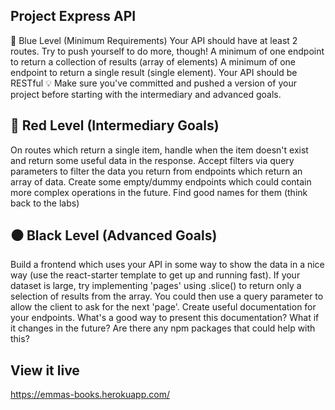 ## Project Express API

🔵 Blue Level (Minimum Requirements)
Your API should have at least 2 routes. Try to push yourself to do more, though!
A minimum of one endpoint to return a collection of results (array of elements)
A minimum of one endpoint to return a single result (single element).
Your API should be RESTful
💡 Make sure you've committed and pushed a version of your project before starting with the intermediary and advanced goals.

## 🔴 Red Level (Intermediary Goals)

On routes which return a single item, handle when the item doesn't exist and return some useful data in the response.
Accept filters via query parameters to filter the data you return from endpoints which return an array of data.
Create some empty/dummy endpoints which could contain more complex operations in the future. Find good names for them (think back to the labs)

## ⚫ Black Level (Advanced Goals)

Build a frontend which uses your API in some way to show the data in a nice way (use the react-starter template to get up and running fast).
If your dataset is large, try implementing 'pages' using .slice() to return only a selection of results from the array. You could then use a query parameter to allow the client to ask for the next 'page'.
Create useful documentation for your endpoints. What's a good way to present this documentation? What if it changes in the future? Are there any npm packages that could help with this?

## View it live

https://emmas-books.herokuapp.com/
